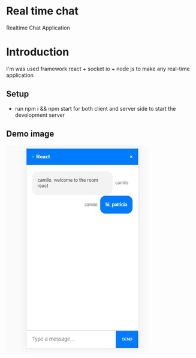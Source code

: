 # Real time chat
Realtime Chat Application

# Introduction
I'm was used framework react + socket io + node js to make any real-time application

## Setup

- run npm i && npm start for both client and server side to start the development server

## Demo image
![Chat app realtime](/client/public/images/Screenshot_chat1.jpg)
